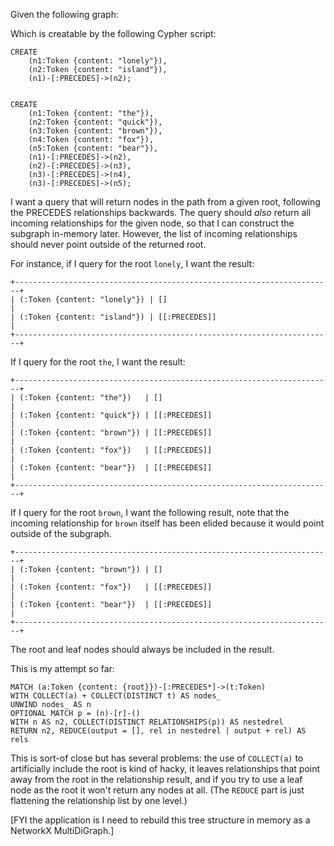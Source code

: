 Given the following graph:



Which is creatable by the following Cypher script:

    CREATE
        (n1:Token {content: "lonely"}),
        (n2:Token {content: "island"}),
        (n1)-[:PRECEDES]->(n2);


    CREATE
        (n1:Token {content: "the"}),
        (n2:Token {content: "quick"}),
        (n3:Token {content: "brown"}),
        (n4:Token {content: "fox"}),
        (n5:Token {content: "bear"}),
        (n1)-[:PRECEDES]->(n2),
        (n2)-[:PRECEDES]->(n3),
        (n3)-[:PRECEDES]->(n4),
        (n3)-[:PRECEDES]->(n5);

I want a query that will return nodes in the path from a given root, following
the PRECEDES relationships backwards.  The query should *also* return all
incoming relationships for the given node, so that I can construct the subgraph
in-memory later.  However, the list of incoming relationships should never point
outside of the returned root.

For instance, if I query for the root `lonely`, I want the result:

    +-----------------------------------------------------------------------+
    | (:Token {content: "lonely"}) | []                                     |
    | (:Token {content: "island"}) | [[:PRECEDES]]                          |
    +-----------------------------------------------------------------------+

If I query for the root `the`, I want the result:

    +-----------------------------------------------------------------------+
    | (:Token {content: "the"})   | []                                      |
    | (:Token {content: "quick"}) | [[:PRECEDES]]                           |
    | (:Token {content: "brown"}) | [[:PRECEDES]]                           |
    | (:Token {content: "fox"})   | [[:PRECEDES]]                           |
    | (:Token {content: "bear"})  | [[:PRECEDES]]                           |
    +-----------------------------------------------------------------------+

If I query for the root `brown`, I want the following result, note that the
incoming relationship for `brown` itself has been elided because it would
point outside of the subgraph.

    +-----------------------------------------------------------------------+
    | (:Token {content: "brown"}) | []                                      |
    | (:Token {content: "fox"})   | [[:PRECEDES]]                           |
    | (:Token {content: "bear"})  | [[:PRECEDES]]                           |
    +-----------------------------------------------------------------------+

The root and leaf nodes should always be included in the result.

This is my attempt so far:

    MATCH (a:Token {content: {root}})-[:PRECEDES*]->(t:Token)
    WITH COLLECT(a) + COLLECT(DISTINCT t) AS nodes_
    UNWIND nodes_ AS n
    OPTIONAL MATCH p = (n)-[r]-()
    WITH n AS n2, COLLECT(DISTINCT RELATIONSHIPS(p)) AS nestedrel
    RETURN n2, REDUCE(output = [], rel in nestedrel | output + rel) AS rels

This is sort-of close but has several problems: the use of `COLLECT(a)` to
artificially include the root is kind of hacky, it leaves relationships that
point away from the root in the relationship result, and if you try to use a
leaf node as the root it won't return any nodes at all.  (The `REDUCE` part is
just flattening the relationship list by one level.)

[FYI the application is I need to rebuild this tree structure in memory as a
NetworkX MultiDiGraph.]
